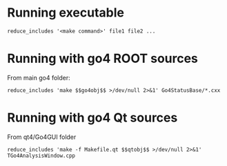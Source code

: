 # Running executable

    reduce_includes '<make command>' file1 file2 ...

# Running with go4 ROOT sources

From main go4 folder:

    reduce_includes 'make $$go4obj$$ >/dev/null 2>&1' Go4StatusBase/*.cxx


# Running with go4 Qt sources

From qt4/Go4GUI folder

    reduce_includes 'make -f Makefile.qt $$qtobj$$ >/dev/null 2>&1' TGo4AnalysisWindow.cpp